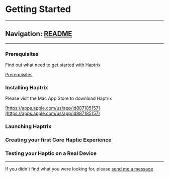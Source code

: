 # Getting Started


---
Navigation: [README](README.md)
---







---


### Prerequisites

Find out what need to get started with Haptrix



[Prerequisites](Prerequisites.md)


### Installing Haptrix

Please visit the Mac App Store to download Haptrix




[https://apps.apple.com/us/app/id887185157](https://apps.apple.com/us/app/id887185157)

### Launching Haptrix








### Creating your first Core Haptic Experience








### Testing your Haptic on a Real Device











---

If you didn't find what you were looking for, please [send me a message](mailto:contact+help@haptrix.com)